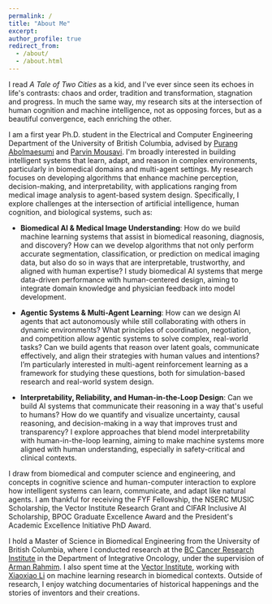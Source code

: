 ```yaml
---
permalink: /
title: "About Me"
excerpt: 
author_profile: true
redirect_from: 
  - /about/
  - /about.html
---
```


I read *A Tale of Two Cities* as a kid, and I've ever since seen its echoes in life's contrasts: chaos and order, tradition and transformation, stagnation and progress. In much the same way, my research sits at the intersection of human cognition and machine intelligence, not as opposing forces, but as a beautiful convergence, each enriching the other.

I am a first year Ph.D. student in the Electrical and Computer Engineering Department of the University of British Columbia, advised by [Purang Abolmaesumi](https://ece.ubc.ca/purang-abolmaesumi/) and [Parvin Mousavi](https://vectorinstitute.ai/team/parvin-mousavi/). I'm broadly interested in building intelligent systems that learn, adapt, and reason in complex environments, particularly in biomedical domains and multi-agent settings. My research focuses on developing algorithms that enhance machine perception, decision-making, and interpretability, with applications ranging from medical image analysis to agent-based system design. Specifically, I explore challenges at the intersection of artificial intelligence, human cognition, and biological systems, such as:

- **Biomedical AI & Medical Image Understanding**: How do we build machine learning systems that assist in biomedical reasoning, diagnosis, and discovery? How can we develop algorithms that not only perform accurate segmentation, classification, or prediction on medical imaging data, but also do so in ways that are interpretable, trustworthy, and aligned with human expertise? I study biomedical AI systems that merge data-driven performance with human-centered design, aiming to integrate domain knowledge and physician feedback into model development.

- **Agentic Systems & Multi-Agent Learning**: How can we design AI agents that act autonomously while still collaborating with others in dynamic environments? What principles of coordination, negotiation, and competition allow agentic systems to solve complex, real-world tasks? Can we build agents that reason over latent goals, communicate effectively, and align their strategies with human values and intentions? I’m particularly interested in multi-agent reinforcement learning as a framework for studying these questions, both for simulation-based research and real-world system design.

- **Interpretability, Reliability, and Human-in-the-Loop Design**: Can we build AI systems that communicate their reasoning in a way that's useful to humans? How do we quantify and visualize uncertainty, causal reasoning, and decision-making in a way that improves trust and transparency? I explore approaches that blend model interpretability with human-in-the-loop learning, aiming to make machine systems more aligned with human understanding, especially in safety-critical and clinical contexts.

I draw from biomedical and computer science and engineering, and concepts in cognitive science and human-computer interaction to explore how intelligent systems can learn, communicate, and adapt like natural agents. I am thankful for receiving the FYF Fellowship, the NSERC MUSIC Scholarship, the Vector Institute Research Grant and CIFAR Inclusive AI Scholarship, BPOC Graduate Excellence Award and the President's Academic Excellence Initiative PhD Award.

I hold a Master of Science in Biomedical Engineering from the University of British Columbia, where I conducted research at the [BC Cancer Research Institute](https://www.bccrc.ca) in the Department of Integrative Oncology, under the supervision of [Arman Rahmim](https://www.bccrc.ca/dept/io/people/arman-rahmim). I also spent time at the [Vector Institute](https://vectorinstitute.ai), working with [Xiaoxiao Li](https://xxlya.github.io) on machine learning research in biomedical contexts. Outside of research, I enjoy watching documentaries of historical happenings and the stories of inventors and their creations.